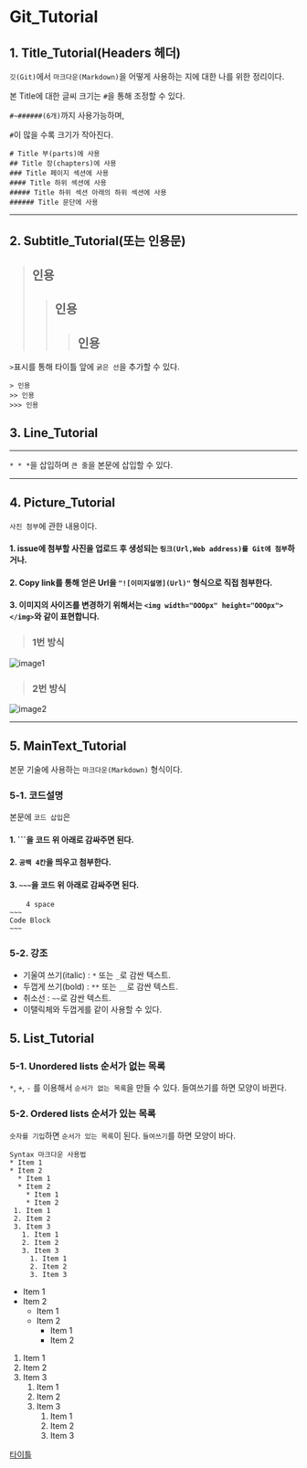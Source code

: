# Git_Tutorial 
## 1. Title_Tutorial(Headers 헤더)
`깃(Git)`에서 `마크다운(Markdown)`을 어떻게 사용하는 지에 대한 나를 위한 정리이다.

본 Title에 대한 글씨 크기는 `#`을 통해 조정할 수 있다.

`#~######(6개)`까지 사용가능하며,

`#`이 많을 수록 크기가 작아진다.
```
# Title 부(parts)에 사용
## Title 장(chapters)에 사용
### Title 페이지 섹션에 사용
#### Title 하위 섹션에 사용
##### Title 하위 섹션 아래의 하위 섹션에 사용
###### Title 문단에 사용
```
* * * 
## 2. Subtitle_Tutorial(또는 인용문)
>## 인용
>>## 인용
>>>## 인용
`>`표시를 통해 타이틀 앞에 `굵은 선`을 추가할 수 있다.
```
> 인용
>> 인용
>>> 인용
```

## 3. Line_Tutorial
* * *
`* * *`을 삽입하며 `큰 줄`을 본문에 삽입할 수 있다.

* * *

## 4. Picture_Tutorial
`사진 첨부`에 관한 내용이다.

#### 1. issue에 첨부할 사진을 업로드 후 생성되는 `링크(Url,Web address)를 Git에 첨부`하거나.

#### 2. Copy link를 통해 얻은 Url을 `"![이미지설명](Url)"` 형식으로 직접 첨부한다.

#### 3. 이미지의 사이즈를 변경하기 위해서는 `<img width="OOOpx" height="OOOpx"></img>`와 같이 표현합니다.


>### 1번 방식
![image1](https://user-images.githubusercontent.com/50895677/140864400-beac9f5b-a92b-405d-8249-b519efdb9294.png)


>### 2번 방식
![image2](https://user-images.githubusercontent.com/50895677/140864460-44930060-6077-4d25-8d68-8c3e43394bf9.png)

* * *
## 5. MainText_Tutorial
본문 기술에 사용하는 `마크다운(Markdown)` 형식이다.

### 5-1. 코드설명
본문에 `코드 삽입`은 

#### 1. \`\`\`을 코드 위 아래로 감싸주면 된다.
#### 2. `공백 4칸`을 띄우고 첨부한다.
#### 3. `~~~`을 코드 위 아래로 감싸주면 된다.
```
    4 space
~~~
Code Block
~~~
```

### 5-2. 강조
* 기울여 쓰기(italic) : `*` 또는 `_`로 감싼 텍스트.
* 두껍게 쓰기(bold) : `**` 또는 `__`로 감싼 텍스트.
* 취소선 : `~~`로 감싼 텍스트.
* 이탤릭체와 두껍게를 같이 사용할 수 있다.

## 5. List_Tutorial

### 5-1. Unordered lists 순서가 없는 목록
`*`, `+`, `-` 를 이용해서 `순서가 없는 목록`을 만들 수 있다.
들여쓰기를 하면 모양이 바뀐다.

### 5-2. Ordered lists 순서가 있는 목록
`숫자를 기입`하면 `순서가 있는 목록`이 된다.
`들여쓰기`를 하면 모양이 바다.
```
Syntax 마크다운 사용법
* Item 1
* Item 2
  * Item 1
  * Item 2
    * Item 1
    * Item 2
 1. Item 1
 2. Item 2
 3. Item 3
   1. Item 1
   2. Item 2
   3. Item 3
     1. Item 1
     2. Item 2
     3. Item 3
 ```
* Item 1
* Item 2
  * Item 1
  * Item 2
    * Item 1
    * Item 2
 1. Item 1
 2. Item 2
 3. Item 3
    1. Item 1
    2. Item 2
    3. Item 3
        1. Item 1
        2. Item 2
        3. Item 3

[타이틀](#1.-title_tutorial(headers-헤더))

